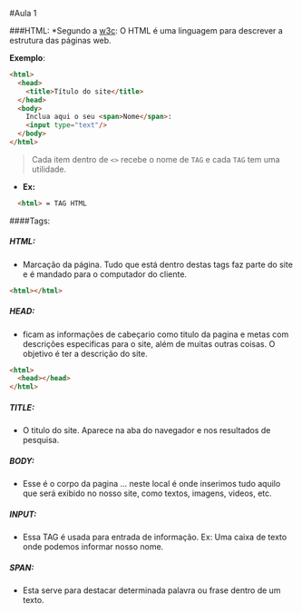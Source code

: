 #Aula 1

###HTML:
*Segundo a [w3c](http://www.w3.org/standards/webdesign/htmlcss): O HTML é uma linguagem para descrever a estrutura das páginas web.

**Exemplo**:
```html
<html>
  <head>
    <title>Título do site</title>
  </head>
  <body>
    Inclua aqui o seu <span>Nome</span>: 
    <input type="text"/>
  </body>
</html>

```
> Cada item dentro de `<>` recebe o nome de `TAG` e cada `TAG` tem uma utilidade. 
* **Ex:** 
```html 
  <html> = TAG HTML 
```

####Tags:

##### HTML: 
* Marcação da página. Tudo que está dentro destas tags faz parte do site e é mandado para o computador do cliente.
```html
<html></html> 
```

##### HEAD:
* ficam as informações de cabeçario como titulo da pagina e metas com descrições especificas para o site, além de muitas outras coisas. O objetivo é ter a descrição do site. 
```html
<html>
  <head></head>
</html> 
```

##### TITLE:
* O titulo do site. Aparece na aba do navegador e nos resultados de pesquisa.

##### BODY:
* Esse é o corpo da pagina ... neste local é onde inserimos tudo aquilo que será exibido no nosso site, como textos, imagens, videos, etc.

##### INPUT:
* Essa TAG é usada para entrada de informação. Ex: Uma caixa de texto onde podemos informar nosso nome.

##### SPAN:
* Esta serve para destacar determinada palavra ou frase dentro de um texto.

